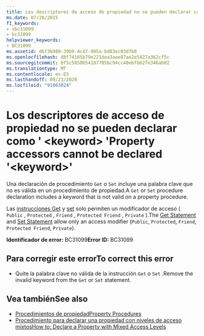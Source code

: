 ```yaml
---
title: Los descriptores de acceso de propiedad no se pueden declarar como ' <keyword> '
ms.date: 07/20/2015
f1_keywords:
- vbc31099
- bc31099
helpviewer_keywords:
- BC31099
ms.assetid: d6f3b989-39b9-4c47-995a-bd83ec03d7b8
ms.openlocfilehash: d8f74165b79e221dea3aae87ae2e5427a362cf5c
ms.sourcegitcommit: bf5c5850654187705bc94cc40ebfb62fe346ab02
ms.translationtype: MT
ms.contentlocale: es-ES
ms.lasthandoff: 09/23/2020
ms.locfileid: "91063024"
---
```

# <a name="property-accessors-cannot-be-declared-keyword"></a><span data-ttu-id="be904-102">Los descriptores de acceso de propiedad no se pueden declarar como ' \<keyword> '</span><span class="sxs-lookup"><span data-stu-id="be904-102">Property accessors cannot be declared '\<keyword>'</span></span>

<span data-ttu-id="be904-103">Una declaración de procedimiento `Get` o `Set` incluye una palabra clave que no es válida en un procedimiento de propiedad.</span><span class="sxs-lookup"><span data-stu-id="be904-103">A `Get` or `Set` procedure declaration includes a keyword that is not valid on a property procedure.</span></span>  
  
 <span data-ttu-id="be904-104">Las [instrucciones Get](../language-reference/statements/get-statement.md) y [set](../language-reference/statements/set-statement.md) solo permiten un modificador de acceso ( `Public` , `Protected` , `Friend` , `Protected Friend` , `Private` ).</span><span class="sxs-lookup"><span data-stu-id="be904-104">The [Get Statement](../language-reference/statements/get-statement.md) and [Set Statement](../language-reference/statements/set-statement.md) allow only an access modifier (`Public`, `Protected`, `Friend`, `Protected Friend`, `Private`).</span></span>  
  
 <span data-ttu-id="be904-105">**Identificador de error:** BC31099</span><span class="sxs-lookup"><span data-stu-id="be904-105">**Error ID:** BC31099</span></span>  
  
## <a name="to-correct-this-error"></a><span data-ttu-id="be904-106">Para corregir este error</span><span class="sxs-lookup"><span data-stu-id="be904-106">To correct this error</span></span>  
  
- <span data-ttu-id="be904-107">Quite la palabra clave no válida de la instrucción `Get` o `Set` .</span><span class="sxs-lookup"><span data-stu-id="be904-107">Remove the invalid keyword from the `Get` or `Set` statement.</span></span>  
  
## <a name="see-also"></a><span data-ttu-id="be904-108">Vea también</span><span class="sxs-lookup"><span data-stu-id="be904-108">See also</span></span>

- [<span data-ttu-id="be904-109">Procedimientos de propiedad</span><span class="sxs-lookup"><span data-stu-id="be904-109">Property Procedures</span></span>](../programming-guide/language-features/procedures/property-procedures.md)
- [<span data-ttu-id="be904-110">Procedimiento para declarar una propiedad con niveles de acceso mixtos</span><span class="sxs-lookup"><span data-stu-id="be904-110">How to: Declare a Property with Mixed Access Levels</span></span>](../programming-guide/language-features/procedures/how-to-declare-a-property-with-mixed-access-levels.md)
